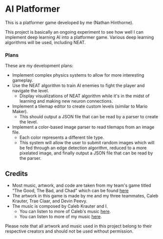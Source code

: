 # AI Platformer

This is a platformer game developed by me (Nathan Hinthorne). 

This project is basically an ongoing experiment to see how well I can implement deep learning AI into a platformer game. Various deep learning algorithms will be used, including NEAT.

### Plans
These are my development plans:
- Implement complex physics systems to allow for more interesting gameplay.
- Use the NEAT algorithm to train AI enemies to fight the player and navigate the level.
    - Display visualizations of NEAT algorithm while it's in the midst of learning and making new neuron connections.
- Implement a tilemap editor to create custom levels (similar to Mario Maker).
    - This should output a JSON file that can be read by a parser to create the level.
- Implement a color-based image parser to read tilemaps from an image file.
    - Each color represents a different tile type.
    - This system will allow the user to submit random images which will be fed through an edge detection algorithm, reduced to a more pixelated image, and finally output a JSON file that can be read by the parser.


## Credits

- Most music, artwork, and code are taken from my team's game titled "The Good, The Bad, and Chad" which can be found [here](https://github.com/GoodBadChad/good-bad-chad-br)
- The artwork in this game is made by me and my three teammates, Caleb Krauter, Trae Claar, and Devin Peevy.
- The music is composed by Caleb Krauter and I. 
    - You can listen to more of Caleb's music [here](https://www.youtube.com/@calebkrauterdev).
    - You can listen to more of my music [here](https://www.youtube.com/channel/UCDfVvgwwc6MoM7CtsUDdhXA).

Please note that all artwork and music used in this project belong to their respective creators and should not be used without permission.
